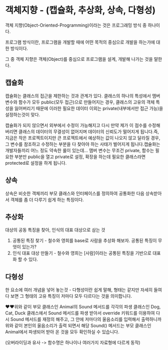 # 객체지향 - (캡슐화, 추상화, 상속, 다형성)

객체 지향(Object-Oriented-Programming)이라는 것은 프로그래밍 방식 중 하나이다.

프로그램 방식이란, 프로그램을 개발할 때에 어떤 목적의 중심으로 개발을 하는가에 대한 방식이다.

그 중 객체 지향은 객체(Object)를 중심으로 프로그램을 설계, 개발해 나가는 것을 말한다.

## 캡슐화

캡슐화는 클래스의 접근을 제한하는 것과 관계가 있다.
클래스의 하나의 특성에서 맴버 변수와 함수가 모두 public(모두 접근)으로 만들어지는 경우, 클래스의 고유의 객체 특성을 잃어버리기 때문에 이러한 필요한 데이터 이외는 private(내부에서만 접근 가능)을 설정하는것이 맞다.

캡슐화가 되지 않으면서 외부에서 수정이 가능해지고 다시 만약 제가 이 점수를 수정해 버리면 클래스의 데이터의 무결성이 없어지며 데이터의 신뢰도가 떨어지게 됩니다.즉, 지금은 작은 프로젝트이지만 큰 프로젝트에서 예상하는 값이 나오지 않고 달라질 경우, 그 변수를 참조하고 수정하는 부분을 다 찾아야 하는 사태가 벌어지게 됩니다.캡슐화는 개발자들끼리 어느 정도 약속한 룰이 있는데... 맴버 변수는 무조건 private, 함수는 필요한 부분만 public을 열고 private로 설정, 확장을 하는데 필요한 클래스라면 protected로 설정을 하게 됩니다.


## 상속

상속은 비슷한 객체끼리 부모 클래스와 인터페이스를 정의하여 공통화한 다음 상속받아서 객체를 좀 더 다루기 쉽게 하는 특징이다.

## 추상화

대상의 공동 특징을 찾아, 인식의 대표 대상으로 삼는 것
1. 공통된 특징 찾기 - 철수와 영희를 base로 사람을 추상화 해보자. 공통된 특징이 무엇이 있는가?
2. 인식 대표 대상 만들기 - 철수와 영희는 [사람]이라는 공통된 특징을 기반으로 대표화 할 수 있다.


## 다형성

한 요소에 여러 개념을 넣어 놓는것 - 다형성이란 쉽게 말해, 형태는 같지만 자세히 들여다 보면 그 형태의 고유 특징이 저마다 모두 다르다는 것을 의미합니다.

❤❤위와 같이 부모 클래스인 Animal의 Sound 메서드를 각각의 파생 클래스인 Dog, Cat, Duck 클래스에서 Sound 메서드를 파생 받아서 override 키워드를 이용하여 다시 Sound 메서드를 재정의 해주고, 그 안에 저마다의 울음소리를 입력해서 출력하니까 위와 같이 본인의 울음소리가 출력 되면서 해당 Sound() 메서드는 부모 클래스인 Animal에서 파생되어 받아 온 것을 모두 확인하실 수 있습니다.

(오버라이딩과 유사 -> 함수명은 하나이나 여러가지 자료형에 다르게 동작)
